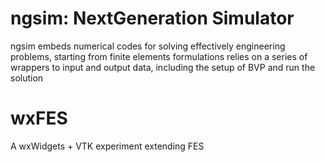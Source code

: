# ngsim: NextGeneration Simulator
ngsim embeds numerical codes for solving effectively engineering problems, starting from finite elements formulations
relies on a series of wrappers to input and output data, including the setup of BVP and run the solution

# wxFES

A wxWidgets + VTK experiment extending FES

